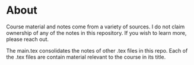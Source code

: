 # About
Course material and notes come from a variety of sources. I do not claim ownership of any of the notes in this repository. If you wish to learn more, please reach out.

The main.tex consolidates the notes of other .tex files in this repo. Each of the .tex files are contain material relevant to the course in its title.
